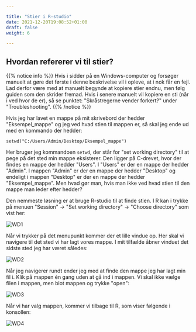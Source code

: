 ```yaml
---

title: "Stier i R-studio"
date: 2021-12-20T19:08:52+01:00
draft: false
weight: 6

---
```




## Hvordan refererer vi til stier?

{{% notice info %}}
Hvis i sidder på en Windows-computer og forsøger manuelt at gøre det første i denne beskrivelse vil i opleve, at i nok får en fejl. Lad derfor være med at manuelt begynde at kopiere stier endnu, men følg guiden som den skrider fremad. Hvis i senere manuelt vil kopiere en sti (når i ved hvor de er), så se punktet: "Skråstregerne vender forkert?" under "Troubleshooting".
{{% /notice %}}

Hvis jeg har lavet en mappe på mit skrivebord der hedder "Eksempel_mappe" og jeg ved hvad stien til mappen er, så skal jeg ende ud med en kommando der hedder:

```setwd("C:/Users/Admin/Desktop/Eksempel_mappe")```

Her bruger jeg kommandoen ```setwd```, der står for "set working directory" til at pege på det sted min mappe eksisterer. Den ligger på C-drevet, hvor der findes en mappe der hedder "Users". I "Users" er der en mappe der hedder "Admin". I mappen "Admin" er der en mappe der hedder "Desktop" og endeligt i mappen "Desktop" er der en mappe der hedder "Eksempel_mappe". Men hvad gør man, hvis man ikke ved hvad stien til den mappe man leder efter hedder?

Den nemmeste løsning er at bruge R-studio til at finde stien. I R kan i trykke på menuen "Session" -> "Set working directory" -> "Choose directory" som vist her:

![WD1](https://i.postimg.cc/V6HZhbB0/R-WD.png)

Når vi trykker på det menupunkt kommer der et lille vindue op. Her skal vi navigere til det sted vi har lagt vores mappe. I mit tilfælde åbner vinduet det sidste sted jeg har været således:

![WD2](https://i.postimg.cc/yxMQ14GV/R-WD2.png)

Når jeg navigerer rundt ender jeg med at finde den mappe jeg har lagt min fil i. Klik på mappen én gang uden at gå ind i mappen. Vi skal ikke vælge filen i mappen, men blot mappen og trykke "open":

![WD3](https://i.postimg.cc/VsJzkqhT/R-WD3.png)

Når vi har valg mappen, kommer vi tilbage til R, som viser følgende i konsollen:

![WD4](https://i.postimg.cc/C5BrpLmP/R-WD4.jpg)


